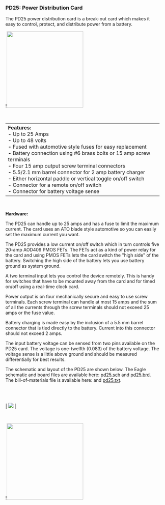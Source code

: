 <div style="padding: 10px;">

### PD25: Power Distribution Card

The PD25 power distribution card is a break-out card which makes it easy
to control, protect, and distribute power from a battery.

!<img src=images/pd25.jpg height=240>

 

<table>
<colgroup>
<col style="width: 100%" />
</colgroup>
<tbody>
<tr class="odd">
<td><strong>Features:</strong><br />
<strong>-</strong> Up to 25 Amps<br />
<strong>-</strong> Up to 48 volts<br />
<strong>-</strong> Fused with automotive style fuses for easy replacement<br />
<strong>-</strong> Battery connection using #6 brass bolts or 15 amp screw terminals<br />
<strong>-</strong> Four 15 amp output screw terminal connectors<br />
<strong>-</strong> 5.5/2.1 mm barrel connector for 2 amp battery charger<br />
<strong>-</strong> Either horizontal paddle or vertical toggle on/off switch<br />
<strong>-</strong> Connector for a remote on/off switch<br />
<strong>-</strong> Connector for battery voltage sense<br />
</td>
</tr>
</tbody>
</table>

 

**Hardware:**

The PD25 can handle up to 25 amps and has a fuse to limit the maximum
current. The card uses an ATO blade style automotive so you can easily
set the maximum current you want.

The PD25 provides a low current on/off switch which in turn controls
five 20-amp AOD409 PMOS FETs. The FETs act as a kind of power relay for
the card and using PMOS FETs lets the card switch the "high side" of the
battery. Switching the high side of the battery lets you use battery
ground as system ground.

A two terminal input lets you control the device remotely. This is handy
for switches that have to be mounted away from the card and for timed
on/off using a real-time clock card.

Power output is on four mechanically secure and easy to use screw
terminals. Each screw terminal can handle at most 15 amps and the sum of
all the currents through the screw terminals should not exceed 25 amps
or the fuse value.

Battery charging is made easy by the inclusion of a 5.5 mm barrel
connector that is tied directly to the battery. Current into this
connector should not exceed 2 amps.

The input battery voltage can be sensed from two pins available on the
PD25 card. The voltage is one-twelfth (0.083) of the battery voltage.
The voltage sense is a little above ground and should be measured
differentially for best results.

The schematic and layout of the PD25 are shown below. The Eagle
schematic and board files are available here:
[pd25.sch](images/eagle/pd25.sch) and [pd25.brd](images/eagle/pd25.brd).
The bill-of-materials file is available here: and
[pd25.txt](images/eagle/pd25.txt).

 

|                      |
| -------------------- |
|
![](images/pd25.svg) |

 

!<img src=images/pd25_outline.png height=240>

 

</div>
